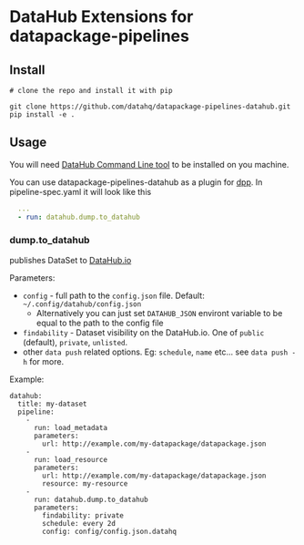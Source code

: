 # DataHub Extensions for datapackage-pipelines

## Install

```
# clone the repo and install it with pip

git clone https://github.com/datahq/datapackage-pipelines-datahub.git
pip install -e .
```

## Usage

You will need [DataHub Command Line tool](http://docs.datahub.io/publishers/cli/#installation) to be installed on you machine.

You can use datapackage-pipelines-datahub as a plugin for [dpp](https://github.com/frictionlessdata/datapackage-pipelines#datapackage-pipelines). In pipeline-spec.yaml it will look like this

```yaml
  ...
  - run: datahub.dump.to_datahub
```

### dump.to_datahub

publishes DataSet to [DataHub.io](http://next.datahub.io/)

Parameters:

* `config` - full path to the `config.json` file. Default: `~/.config/datahub/config.json`
  * Alternatively you can just set `DATAHUB_JSON` environt variable to be equal to the path to the config file 
* `findability` - Dataset visibility on the DataHub.io. One of `public` (default), `private`, `unlisted`.
* other `data push` related options. Eg: `schedule`, `name` etc... see `data push -h` for more.

Example:

```
datahub:
  title: my-dataset
  pipeline:
    -
      run: load_metadata
      parameters:
        url: http://example.com/my-datapackage/datapackage.json
    -
      run: load_resource
      parameters:
        url: http://example.com/my-datapackage/datapackage.json
        resource: my-resource
    -
      run: datahub.dump.to_datahub
      parameters:
        findability: private
        schedule: every 2d
        config: config/config.json.datahq
```
